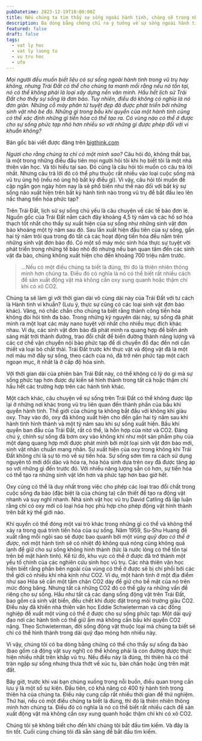 ```yaml
---
pubDatetime: 2023-12-19T10:00:00Z
title: Nếu chúng ta tìm thấy sự sống ngoài hành tinh, chúng sẽ trong như thế nào?
description: Ba dòng bằng chứng chỉ ra ý tưởng về sự sống ngoài hành tinh phức tạp, đa bào là một cuộc rượt đuổi ngỗng hoang dã. Nhưng chúng ta có đủ thông minh để biết không?
featured: false
draft: false
tags:
  - vat ly hoc
  - vat ly luong tu
  - vu tru hoc
  - ufo
---
```


_Mọi người đều muốn biết liệu có sự sống ngoài hành tinh trong vũ trụ hay không, nhưng Trái Đất có thể cho chúng ta manh mối rằng nếu nó tồn tại, nó có thể không phải là loại xây dựng nền văn minh. Hầu hết lịch sử Trái Đất cho thấy sự sống là đơn bào. Tuy nhiên, điều đó không có nghĩa là nó đơn giản. Những cỗ máy phân tử tuyệt đẹp đã được phát triển bởi những sinh vật nhỏ bé đó. Những gì trong bầu khí quyển của một hành tinh cũng có thể xác định những gì tiến hóa có thể tạo ra. Có vùng nào có thể ở được cho sự sống phức tạp nhỏ hơn nhiều so với những gì được phép đối với vi khuẩn không?_

Bản gốc bài viết được đăng trên [bigthink.com](https://bigthink.com/)

_Ngươi cho rằng chúng ta chỉ có một mình sao?_ Câu hỏi đó, không thất bại, là một trong những điều đầu tiên mọi người hỏi tôi khi họ biết tôi là một nhà thiên văn học. Và tôi hiểu tại sao. Đó cũng là câu hỏi tôi muốn có câu trả lời nhất. Nhưng câu trả lời đó có thể phụ thuộc rất nhiều vào loại cuộc sống mà vũ trụ ủng hộ (nếu nó ủng hộ bất kỳ điều gì). Vì vậy, câu hỏi tôi muốn đề cập ngắn gọn ngày hôm nay là sẽ phổ biến như thế nào đối với bất kỳ sự sống nào xuất hiện trên bất kỳ hành tinh nào trong vũ trụ để bắt đầu leo lên nấc thang tiến hóa phức tạp?

Trên Trái Đất, lịch sử sự sống chủ yếu là câu chuyện về các tế bào đơn lẻ. Nguồn gốc của Trái Đất nằm cách đây khoảng 4,5 tỷ năm và các hồ sơ hóa thạch tốt nhất cho thấy sự xuất hiện của sự sống như những sinh vật đơn bào khoảng một tỷ năm sau đó. Sau lần xuất hiện đầu tiên của sự sống, gần hai tỷ năm trôi qua trong đó tất cả các hoạt động tiến hóa đều nằm trên những sinh vật đơn bào đó. Có một số máy móc sinh hóa thực sự tuyệt vời phát triển trong những tế bào nhỏ đó nhưng nếu bạn quan tâm đến các sinh vật đa bào, chúng không xuất hiện cho đến khoảng 700 triệu năm trước.

>…Nếu có một điều chúng ta biết là đúng, thì đó là thiên nhiên thông minh hơn chúng ta. Điều đó có nghĩa là nó có thể biết rất nhiều cách để sản xuất động vật mà không cần oxy xung quanh hoặc thậm chí khi có xô CO2.

Chúng ta sẽ làm gì với thời gian dài vô cùng dài này của Trái Đất với tư cách là Hành tinh vi khuẩn? (Lưu ý, thực sự cũng có các loại sinh vật đơn bào khác). Vâng, nó chắc chắn cho chúng ta biết rằng thành công tiến hóa không đòi hỏi tính đa bào. Trong những kỷ nguyên dài này, sự sống đã phát minh ra một loạt các máy nano tuyệt vời nhất cho nhiều mục đích khác nhau. Ví dụ, các sinh vật đơn bào đã phát minh ra quang hợp để biến ánh sáng mặt trời thành đường, trao đổi chất để biến đường thành năng lượng và các cơ chế vận chuyển nội bào phức tạp để di chuyển đồ đạc đến nơi cần thiết và loại bỏ chất thải. Trái Đất trước khi thực vật và động vật đã là một nơi màu mỡ đầy sự sống, theo cách của nó, đã trở nên phức tạp một cách ngoạn mục, ít nhất là ở cấp độ hóa sinh.

Với thời gian dài của phiên bản Trái Đất này, có thể không có lý do gì mà sự sống phức tạp hơn được dự kiến sẽ hình thành trong tất cả hoặc thậm chí hầu hết các trường hợp trên các hành tinh khác.

Một cách khác, câu chuyện về sự sống trên Trái Đất có thể không được lặp lại ở những nơi khác trong vũ trụ liên quan đến thành phần của bầu khí quyển hành tinh. Thế giới của chúng ta không bắt đầu với không khí giàu oxy. Thay vào đó, oxy đã không xuất hiện cho đến gần hai tỷ năm sau khi hành tinh hình thành và một tỷ năm sau khi sự sống xuất hiện. Bầu khí quyển ban đầu của Trái Đất, rất có thể, là hỗn hợp của nitơ và CO2. Đáng chú ý, chính sự sống đã bơm oxy vào không khí như một sản phẩm phụ của một dạng quang hợp mới được phát minh bởi một loại sinh vật đơn bào mới, sinh vật nhân chuẩn mang nhân. Sự xuất hiện của oxy trong không khí Trái Đất không chỉ là sự tò mò về sự tiến hóa. Sự sống sớm tìm ra cách sử dụng nguyên tố mới dồi dào và hóa ra, hóa hóa sinh dựa trên oxy đã được tăng áp so với những gì đến trước đó. Với nhiều năng lượng sẵn có hơn, sự tiến hóa có thể tạo ra những sinh vật lớn hơn và phức tạp hơn bao giờ hết.

Oxy cũng có thể là duy nhất trong việc cho phép các loại trao đổi chất trong cuộc sống đa bào (đặc biệt là của chúng ta) cần thiết để tạo ra động vật nhanh và suy nghĩ nhanh. Nhà sinh vật học vũ trụ David Catling đã lập luận rằng chỉ có oxy mới có loại hóa học phù hợp cho phép động vật hình thành trên bất kỳ thế giới nào.

Khí quyển có thể đóng một vai trò khác trong những gì có thể và không thể xảy ra trong quá trình tiến hóa của sự sống. Năm 1959, Su-Shu Huang đề xuất rằng mỗi ngôi sao sẽ được bao quanh bởi một _vùng quỹ đạo có thể ở được_, nơi một hành tinh sẽ có nhiệt độ không quá nóng cũng không quá lạnh để giữ cho sự sống không hình thành (tức là nước lỏng có thể tồn tại trên bề mặt hành tinh). Kể từ đó, khu vực có thể ở được đã trở thành một yếu tố chính của các nghiên cứu sinh học vũ trụ. Các nhà thiên văn học hiện biết rằng phần bên ngoài của vùng có thể ở được sẽ bị chi phối bởi các thế giới có nhiều khí nhà kính như CO2. Ví dụ, một hành tinh ở một địa điểm như sao Hỏa sẽ cần một tấm chăn CO2 dày để giữ cho bề mặt của nó trên mức đóng băng. Nhưng tất cả những CO2 đó có thể gây ra những vấn đề riêng cho sự sống. Hầu như tất cả các dạng sống động vật trên Trái Đất, bao gồm cả sinh vật biển, đều chết khi được đặt trong môi trường giàu CO2. Điều này đã khiến nhà thiên văn học Eddie Schwieterman và các đồng nghiệp đề xuất một vùng có thể ở được cho sự sống phức tạp: Một dải quỹ đạo nơi các hành tinh có thể giữ ấm mà không cần bầu khí quyển CO2 nặng. Theo Schwieterman, đời sống động vật thuộc loại mà chúng ta biết sẽ chỉ có thể hình thành trong dải quỹ đạo mỏng hơn nhiều này.

Vì vậy, chúng tôi có ba dòng bằng chứng có thể cho thấy sự sống đa bào (bao gồm cả động vật suy nghĩ) có thể không phải là con đường được thực hiện nhiều nhất trên khắp vũ trụ. Nếu điều này là đúng, thì thiên hà có thể tràn ngập sự sống nhưng thưa thớt về xúc tu, bàn chân hoặc ủng trên mặt đất.

Bây giờ, trước khi vai bạn chùng xuống trong nỗi buồn, điều quan trọng cần lưu ý là một số sự kiện. Đầu tiên, có khả năng có 400 tỷ hành tinh trong thiên hà của chúng ta. Điều này cung cấp rất nhiều thời gian để thử nghiệm. Thứ hai, nếu có một điều chúng ta biết là đúng, thì đó là thiên nhiên thông minh hơn chúng ta. Điều đó có nghĩa là nó có thể biết rất nhiều cách để sản xuất động vật mà không cần oxy xung quanh hoặc thậm chí khi có xô CO2.

Chúng tôi sẽ không biết cho đến khi chúng tôi bắt đầu tìm kiếm. Và đây là tin tốt. Cuối cùng chúng tôi đã sẵn sàng để bắt đầu tìm kiếm.